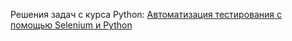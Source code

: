 
Решения задач с курса Python: [Автоматизация тестирования с помощью Selenium и Python](https://stepik.org/course/575/info "Ссылка на курс Stepik")
